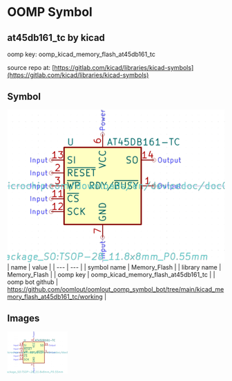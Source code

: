 # OOMP Symbol  
## at45db161_tc  by kicad  
  
oomp key: oomp_kicad_memory_flash_at45db161_tc  
  
source repo at: [https://gitlab.com/kicad/libraries/kicad-symbols](https://gitlab.com/kicad/libraries/kicad-symbols)  
## Symbol  
  
[![working.png](working_600.png)](working.png)  
| name | value | 
| --- | --- | 
| symbol name | Memory_Flash | 
| library name | Memory_Flash | 
| oomp key | oomp_kicad_memory_flash_at45db161_tc | 
| oomp bot github | https://github.com/oomlout/oomlout_oomp_symbol_bot/tree/main/kicad_memory_flash_at45db161_tc/working | 
## Images  
  
[![working.png](working_140.png)](working.png)  
